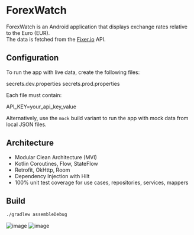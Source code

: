 # ForexWatch

ForexWatch is an Android application that displays exchange rates relative to the Euro (EUR).  
The data is fetched from the [Fixer.io](https://fixer.io) API.

## Configuration

To run the app with live data, create the following files:

secrets.dev.properties
secrets.prod.properties

Each file must contain:

API_KEY=your_api_key_value

Alternatively, use the `mock` build variant to run the app with mock data from local JSON files.

## Architecture

- Modular Clean Architecture (MVI)
- Kotlin Coroutines, Flow, StateFlow
- Retrofit, OkHttp, Room
- Dependency Injection with Hilt
- 100% unit test coverage for use cases, repositories, services, mappers

## Build

```bash
./gradlew assembleDebug
```

![image](https://github.com/user-attachments/assets/50c95491-8f61-4e04-92e2-9ec7948eb823)
![image](https://github.com/user-attachments/assets/6e02f8f4-5f04-4f44-85fc-f2c21ff16331)

